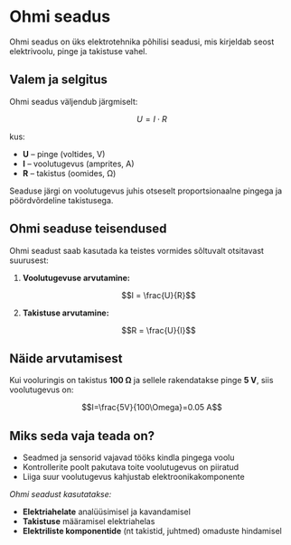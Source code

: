 # Ohmi seadus

Ohmi seadus on üks elektrotehnika põhilisi seadusi, mis kirjeldab seost elektrivoolu, pinge ja takistuse vahel.

## Valem ja selgitus
Ohmi seadus väljendub järgmiselt:

$$U = I \cdot R$$


kus:
- **U** – pinge (voltides, V)
- **I** – voolutugevus (amprites, A)
- **R** – takistus (oomides, Ω)

Seaduse järgi on voolutugevus juhis otseselt proportsionaalne pingega ja pöördvõrdeline takistusega.

## Ohmi seaduse teisendused

Ohmi seadust saab kasutada ka teistes vormides sõltuvalt otsitavast suurusest:

1. **Voolutugevuse arvutamine:**
   
   $$I = \frac{U}{R}$$
   

2. **Takistuse arvutamine:**
   
   $$R = \frac{U}{I}$$


## Näide arvutamisest

Kui vooluringis on takistus **100 Ω** ja sellele rakendatakse pinge **5 V**, siis voolutugevus on:


$$I=\frac{5V}{100\Omega}=0.05 A$$


## Miks seda vaja teada on?
* Seadmed ja sensorid vajavad tööks kindla pingega voolu
* Kontrollerite poolt pakutava toite voolutugevus on piiratud
* Liiga suur voolutugevus kahjustab elektroonikakomponente

*Ohmi seadust kasutatakse:*
* **Elektriahelate** analüüsimisel ja kavandamisel
* **Takistuse** määramisel elektriahelas
* **Elektriliste komponentide** (nt takistid, juhtmed) omaduste hindamisel